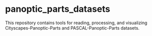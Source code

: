 # panoptic_parts_datasets
This repository contains tools for reading, processing, and visualizing Cityscapes-Panoptic-Parts and PASCAL-Panoptic-Parts datasets.

